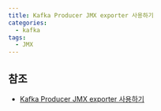 ```yaml
---
title: Kafka Producer JMX exporter 사용하기
categories:
  - kafka
tags: 
  - JMX
---
```


## 참조  
- [Kafka Producer JMX exporter 사용하기](https://blog.voidmainvoid.net/476)